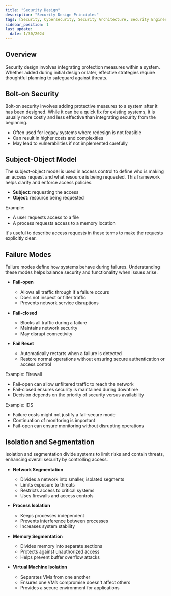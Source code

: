 ```yaml
---
title: "Security Design"
description: "Security Design Principles"
tags: [Security, Cybersecurity, Security Architecture, Security Engineering]
sidebar_position: 1
last_update:
  date: 1/30/2024
---
```




## Overview

Security design involves integrating protection measures within a system. Whether added during initial design or later, effective strategies require thoughtful planning to safeguard against threats.


## Bolt-on Security

Bolt-on security involves adding protective measures to a system after it has been designed. While it can be a quick fix for existing systems, it is usually more costly and less effective than integrating security from the beginning.

- Often used for legacy systems where redesign is not feasible
- Can result in higher costs and complexities
- May lead to vulnerabilities if not implemented carefully

## Subject-Object Model

The subject-object model is used in access control to define who is making an access request and what resource is being requested. This framework helps clarify and enforce access policies.

- **Subject**: requesting the access
- **Object**: resource being requested

Example:

- A user requests access to a file
- A process requests access to a memory location

It's useful to describe access requests in these terms to make the requests explicitly clear.

## Failure Modes

Failure modes define how systems behave during failures. Understanding these modes helps balance security and functionality when issues arise.

- **Fail-open**
  - Allows all traffic through if a failure occurs
  - Does not inspect or filter traffic
  - Prevents network service disruptions

- **Fail-closed**
  - Blocks all traffic during a failure
  - Maintains network security
  - May disrupt connectivity

- **Fail Reset**

  - Automatically restarts when a failure is detected
  - Restore normal operations without ensuring secure authentication or access control

Example: Firewall

- Fail-open can allow unfiltered traffic to reach the network
- Fail-closed ensures security is maintained during downtime
- Decision depends on the priority of security versus availability

Example: IDS

- Failure costs might not justify a fail-secure mode
- Continuation of monitoring is important
- Fail-open can ensure monitoring without disrupting operations

## Isolation and Segmentation

Isolation and segmentation divide systems to limit risks and contain threats, enhancing overall security by controlling access.

- **Network Segmentation**
  - Divides a network into smaller, isolated segments
  - Limits exposure to threats
  - Restricts access to critical systems
  - Uses firewalls and access controls

- **Process Isolation**
  - Keeps processes independent
  - Prevents interference between processes
  - Increases system stability

- **Memory Segmentation**
  - Divides memory into separate sections
  - Protects against unauthorized access
  - Helps prevent buffer overflow attacks

- **Virtual Machine Isolation**
  - Separates VMs from one another
  - Ensures one VM’s compromise doesn't affect others
  - Provides a secure environment for applications
